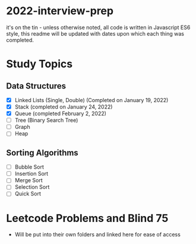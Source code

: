 # 2022-interview-prep
it's on the tin - unless otherwise noted, all code is written in Javascript ES6 style, this readme will be updated with dates upon which each thing was completed.


# Study Topics
## Data Structures
- [x] Linked Lists (Single, Double) (Completed on January 19, 2022)
- [x] Stack (completed on January 24, 2022)
- [x] Queue (completed February 2, 2022)
- [ ] Tree (Binary Search Tree)
- [ ] Graph
- [ ] Heap

## Sorting Algorithms
- [ ] Bubble Sort
- [ ] Insertion Sort
- [ ] Merge Sort
- [ ] Selection Sort
- [ ] Quick Sort

# Leetcode Problems and Blind 75
- Will be put into their own folders and linked here for ease of access
